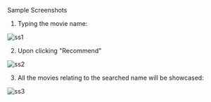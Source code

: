 Sample Screenshots

1. Typing the movie name: 

![ss1](https://github.com/jainil-parekh/Movie-Recommendation-System/assets/142773068/9919489c-9acf-44eb-8f33-f7686e35a56f)

2. Upon clicking "Recommend"

![ss2](https://github.com/jainil-parekh/Movie-Recommendation-System/assets/142773068/251c5972-457e-4d0e-8804-9cf56f637268)

3. All the movies relating to the searched name will be showcased:

![ss3](https://github.com/jainil-parekh/Movie-Recommendation-System/assets/142773068/c58be803-0f0a-4ef4-92b9-4f4ef9a776ed)
